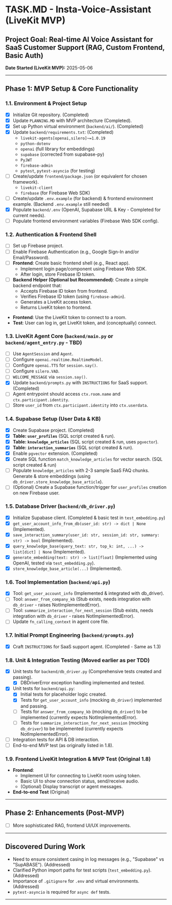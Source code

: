# TASK.MD - Insta-Voice-Assistant (LiveKit MVP)

## Project Goal: Real-time AI Voice Assistant for SaaS Customer Support (RAG, Custom Frontend, Basic Auth)

**Date Started (LiveKit MVP):** 2025-05-06

---

## Phase 1: MVP Setup & Core Functionality

### 1.1. Environment & Project Setup

- [x] Initialize Git repository. (Completed)
- [x] Update `PLANNING.MD` with MVP architecture (Completed).
- [x] Set up Python virtual environment (`backend/ai/`). (Completed)
- [x] Update `backend/requirements.txt`: (Completed)
  - `livekit-agents[openai,silero]~=1.0.19`
  - `python-dotenv`
  - `openai` (full library for embeddings)
  - `supabase` (corrected from supabase-py)
  - `PyJWT`
  - `firebase-admin`
  - `pytest`, `pytest-asyncio` (for testing)
- [ ] Create/update `frontend/package.json` (or equivalent for chosen framework).
  - `livekit-client`
  - `firebase` (for Firebase Web SDK)
- [ ] Create/update `.env.example` (for backend) & frontend environment example. (Backend `.env.example` still needed)
- [x] Populate `backend/.env` (OpenAI, Supabase URL & Key - Completed for current needs).
- [ ] Populate frontend environment variables (Firebase Web SDK config).

### 1.2. Authentication & Frontend Shell

- [ ] Set up Firebase project.
- [ ] Enable Firebase Authentication (e.g., Google Sign-In and/or Email/Password).
- [ ] **Frontend**: Create basic frontend shell (e.g., React app).
  - Implement login page/component using Firebase Web SDK.
  - After login, store Firebase ID token.
- [ ] **Backend Helper (Optional but Recommended)**: Create a simple backend endpoint that:
  - Accepts Firebase ID token from frontend.
  - Verifies Firebase ID token (using `firebase-admin`).
  - Generates a LiveKit access token.
  - Returns LiveKit token to frontend.
- **Frontend**: Use the LiveKit token to connect to a room.
- **Test**: User can log in, get LiveKit token, and (conceptually) connect.

### 1.3. LiveKit Agent Core (`backend/main.py` or `backend/agent_entry.py` - TBD)

- [ ] Use `AgentSession` and `Agent`.
- [ ] Configure `openai.realtime.RealtimeModel`.
- [ ] Configure `openai.TTS` for `session.say()`.
- [ ] Configure `silero.VAD`.
- [ ] `WELCOME_MESSAGE` via `session.say()`.
- [x] Update `backend/prompts.py` with `INSTRUCTIONS` for SaaS support. (Completed)
- [ ] Agent entrypoint should access `ctx.room.name` and `ctx.participant.identity`.
- [ ] Store `user_id` from `ctx.participant.identity` into `ctx.userdata`.

### 1.4. Supabase Setup (User Data & KB)

- [x] Create Supabase project. (Completed)
- [x] **Table: `user_profiles`** (SQL script created & run).
- [x] **Table: `knowledge_articles`** (SQL script created & run, uses `pgvector`).
- [x] **Table: `interaction_summaries`** (SQL script created & run).
- [x] Enable `pgvector` extension. (Completed)
- [x] Create SQL function `match_knowledge_articles` for vector search. (SQL script created & run)
- [ ] Populate `knowledge_articles` with 2-3 sample SaaS FAQ chunks. Generate & store embeddings (using `db_driver.store_knowledge_base_article`).
- [ ] (Optional) Create a Supabase function/trigger for `user_profiles` creation on new Firebase user.

### 1.5. Database Driver (`backend/db_driver.py`)

- [x] Initialize Supabase client. (Completed & basic test in `test_embedding.py`)
- [x] `get_user_account_info_from_db(user_id: str) -> dict | None` (Implemented).
- [x] `save_interaction_summary(user_id: str, session_id: str, summary: str) -> bool` (Implemented).
- [x] `query_knowledge_base(query_text: str, top_k: int, ...) -> list[dict] | None` (Implemented).
- [x] `generate_embedding(text: str) -> list[float]` (Implemented using OpenAI, tested via `test_embedding.py`).
- [x] `store_knowledge_base_article(...)` (Implemented).

### 1.6. Tool Implementation (`backend/api.py`)

- [x] Tool: `get_user_account_info` (Implemented & integrated with db_driver).
- [ ] Tool: `answer_from_company_kb` (Stub exists, needs integration with `db_driver` - raises NotImplementedError).
- [ ] Tool: `summarize_interaction_for_next_session` (Stub exists, needs integration with `db_driver` - raises NotImplementedError).
- [ ] Update `fn_calling_context` in agent core file.

### 1.7. Initial Prompt Engineering (`backend/prompts.py`)

- [x] Craft `INSTRUCTIONS` for SaaS support agent. (Completed - Same as 1.3)

### 1.8. Unit & Integration Testing (Moved earlier as per TDD)

- [x] Unit tests for `backend/db_driver.py` (Comprehensive tests created and passing).
  - [x] DBDriverError exception handling implemented and tested.
- [x] Unit tests for `backend/api.py`:
  - [x] Initial tests for placeholder logic created.
  - [x] Tests for `get_user_account_info` (mocking `db_driver`) implemented and passing.
  - [ ] Tests for `answer_from_company_kb` (mocking `db_driver`) to be implemented (currently expects NotImplementedError).
  - [ ] Tests for `summarize_interaction_for_next_session` (mocking `db_driver`) to be implemented (currently expects NotImplementedError).
- [ ] Integration tests for API & DB interaction.
- [ ] End-to-end MVP test (as originally listed in 1.8).

### 1.9. Frontend LiveKit Integration & MVP Test (Original 1.8)

- **Frontend**:
  - Implement UI for connecting to LiveKit room using token.
  - Basic UI to show connection status, send/receive audio.
  - (Optional) Display transcript or agent messages.
- **End-to-end Test** (Original)

---

## Phase 2: Enhancements (Post-MVP)

- [ ] More sophisticated RAG, frontend UI/UX improvements.

---

## Discovered During Work

- Need to ensure consistent casing in log messages (e.g., "Supabase" vs "SupABASE"). (Addressed)
- Clarified Python import paths for test scripts (`test_embedding.py`). (Addressed)
- Importance of `.gitignore` for `.env` and virtual environments. (Addressed)
- `pytest-asyncio` is required for `async def` tests.

---
